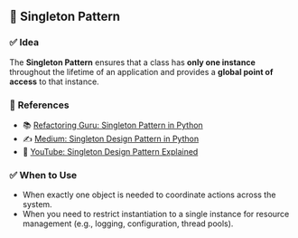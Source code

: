 ## 📌 Singleton Pattern

### ✅ **Idea**

The **Singleton Pattern** ensures that a class has **only one instance** throughout the lifetime of an application and provides a **global point of access** to that instance.


### 🔗 **References**

* 📚 [Refactoring Guru: Singleton Pattern in Python](https://refactoring.guru/design-patterns/singleton/python/example#example-1)
* ✍️ [Medium: Singleton Design Pattern in Python](https://medium.com/@minuray10/singleton-design-pattern-in-python-47d90fd27365)
* 🎥 [YouTube: Singleton Design Pattern Explained](https://www.youtube.com/watch?v=Awoh5-Yr6SE&ab_channel=campbelltech)


### ✅ **When to Use**

* When exactly one object is needed to coordinate actions across the system.
* When you need to restrict instantiation to a single instance for resource management (e.g., logging, configuration, thread pools).

